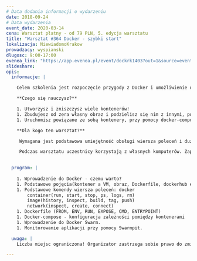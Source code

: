 ```yaml
---
# Data dodania informacji o wydarzeniu
date: 2018-09-24
# Data wydarzenia
event_date: 2020-03-14
cena: Warsztat płatny - od 79 PLN, 5. edycja warsztatu
title: "Warsztat #364 Docker - szybki start"
lokalizacja: NiewiadomoKrakow
prowadzacy: wyspianski
dlugosc: 9:00-17:00
evenea_link: "https://app.evenea.pl/event/dockrk1403?out=1&source=event_iframe"
slideshare:
opis:
  informacje: |

    Celem szkolenia jest rozpoczęcie przygody z Docker i umożliwienie dalszej, samodzielnej pracy i rozwoju w tym obszarze.

    **Czego się nauczysz?**

    1. Utworzysz i zniszczysz wiele kontenerów!
    1. Zbudujesz od zera własny obraz i podzielisz się nim z innymi, poprzez dockerhub.
    1. Uruchomisz powiązane ze sobą kontenery, przy pomocy docker-compose.

    **Dla kogo ten warsztat?**

     Wymagana jest podstawowa umiejętność obsługi wiersza poleceń i dużo chęci do pracy.

     Podczas warsztatu uczestnicy korzystają z własnych komputerów. Zapewniamy dostęp do ciastek, kawy, herbaty. Przewidziany jest lunch w formie pizzy.
    

  program: |
 
    1. Wprowadzenie do Docker - czemu warto?
    1. Podstawowe pojęcia(kontener a VM, obraz, Dockerfile, dockerhub etc.)
    1. Podstawowe komendy wiersza poleceń: docker
        container(run, start, stop, ps, logs, rm)
        image(history, inspect, build, tag, push)
        network(inspect, create, connect)
    1. Dockerfile (FROM, ENV, RUN, EXPOSE, CMD, ENTRYPOINT)
    1. Docker-compose - konfiguracja zależności pomiędzy kontenerami
    1. Wprowadzenie do Docker Swarm.
    1. Monitorowanie aplikacji przy pomocy Swarmpit.

  uwaga: |
    Liczba miejsc ograniczona! Organizator zastrzega sobie prawo do zmiany lokalizacji wydarzenia oraz jego odwołania w przypadku niezgłoszenia się minimalnej liczby uczestników.

---
```

